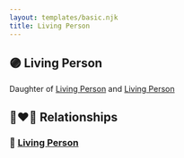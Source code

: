 ```yaml
---
layout: templates/basic.njk
title: Living Person
---
```

## 🟣 Living Person

Daughter of [Living Person](/people/8/84637541) and [Living Person](/people/9/91180844)

## 👩‍❤️‍👨 Relationships

### 🔵 [Living Person](/people/1/17724273)
